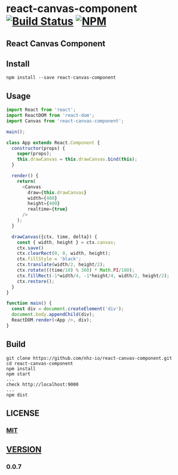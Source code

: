 # react-canvas-component [![Build Status][travis-image]][travis-url] [![NPM][npm-image]][npm-url]

## React Canvas Component

## Install
```
npm install --save react-canvas-component
```

## Usage

```javascript
import React from 'react';
import ReactDOM from 'react-dom';
import Canvas from 'react-canvas-component';

main();

class App extends React.Component {
  constructor(props) {
    super(props);
    this.drawCanvas = this.drawCanvas.bind(this);
  }

  render() {
    return(
      <Canvas
        draw={this.drawCanvas}
        width={400}
        height={400}
        realtime={true}
      />
    );
  }

  drawCanvas({ctx, time, delta}) {
    const { width, height } = ctx.canvas;
    ctx.save()
    ctx.clearRect(0, 0, width, height);
    ctx.fillStyle = 'black';
    ctx.translate(width/2, height/2);
    ctx.rotate(((time/10) % 360) * Math.PI/180);
    ctx.fillRect(-1*width/4, -1*height/4, width/2, height/2);
    ctx.restore();
  }
}

function main() {
  const div = document.createElement('div');
  document.body.appendChild(div);
  ReactDOM.render(<App />, div);
}
```

## Build
```
git clone https://github.com/nhz-io/react-canvas-component.git
cd react-canvas-component
npm install
npm start
...
check http://localhost:9000
...
npm dist
```

## LICENSE

### [MIT](LICENSE)

## [VERSION](HISTORY.md)

### 0.0.7

[travis-image]: https://travis-ci.org/nhz-io/react-canvas-component.svg
[travis-url]: https://travis-ci.org/nhz-io/react-canvas-component

[npm-image]: https://img.shields.io/npm/v/react-canvas-component.svg?style=flat
[npm-url]: https://www.npmjs.com/package/react-canvas-component
